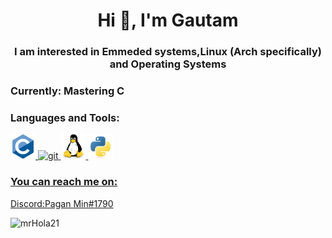 <h1 align="center">Hi 👋, I'm Gautam</h1>
<h3 align="center">I am interested in Emmeded systems,Linux (Arch specifically) and Operating Systems</h3>


<h3 align="left">Currently: Mastering C</h3>

<h3 align="left">Languages and Tools:</h3>
<p align="left"> <a href="https://www.cprogramming.com/" target="_blank"> <img src="https://raw.githubusercontent.com/devicons/devicon/master/icons/c/c-original.svg" alt="c" width="40" height="40"/> </a></a> <a href="https://git-scm.com/" target="_blank"> <img src="https://www.vectorlogo.zone/logos/git-scm/git-scm-icon.svg" alt="git" width="40" height="40"/> </a> <a href="https://www.linux.org/" target="_blank"> <img src="https://raw.githubusercontent.com/devicons/devicon/master/icons/linux/linux-original.svg" alt="linux" width="40" height="40"/> </a><a href="https://www.python.org" target="_blank"> <img src="https://raw.githubusercontent.com/devicons/devicon/master/icons/python/python-original.svg" alt="python" width="40" height="40"/></p>

<h3 align="left">You can reach me on:</h3>
<p align="left">Discord:Pagan Min#1790</p>

<p><img align="left" src="https://github-readme-stats.vercel.app/api/top-langs?username=mrHola21&show_icons=true&locale=en&layout=compact" alt="mrHola21" /></p>


